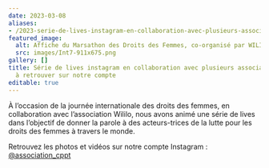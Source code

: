 ```yaml
---
date: 2023-03-08
aliases:
- /2023-serie-de-lives-instagram-en-collaboration-avec-plusieurs-associations-a-retrouver-sur-notre-compte-acppt-association_cppt-photos-et-videos-instagram/
featured_image:
  alt: Affiche du Marsathon des Droits des Femmes, co-organisé par WILILO et ACPPT
  src: images/Int7-911x675.png
gallery: []
title: Série de lives instagram en collaboration avec plusieurs associations
  à retrouver sur notre compte
editable: true
---
```

À l’occasion de la journée internationale des droits des femmes, en collaboration avec l’association Wililo, nous avons animé une série de lives dans l’objectif de donner la parole à des acteurs-trices de la lutte pour les droits des femmes à travers le monde.

Retrouvez les photos et vidéos sur notre compte Instagram : [@association_cppt](https://www.instagram.com/association_cppt/)